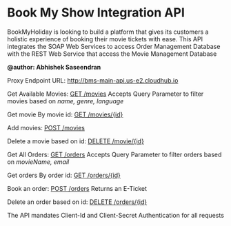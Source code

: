 # Book My Show Integration API
BookMyHoliday is looking to build a platform that gives its customers a holistic experience of booking their movie tickets with ease. This API integrates the SOAP Web Services to access Order Management Database with the REST Web Service that access the Movie Management Database

**@author: Abhishek Saseendran**

Proxy Endpoint URL: http://bms-main-api.us-e2.cloudhub.io

Get Available Movies: [GET /movies](http://bms-main-api.us-e2.cloudhub.io/movies)
  Accepts Query Parameter to filter movies based on *name, genre, language*
  
Get movie By movie id: [GET /movies/{id}](http://bms-main-api.us-e2.cloudhub.io/movies/{id})

Add movies: [POST /movies](http://bms-main-api.us-e2.cloudhub.io/movies)
  
Delete a movie based on id: [DELETE /movie/{id}](http://bms-main-api.us-e2.cloudhub.io/movies/{id})

Get All Orders: [GET /orders](http://bms-main-api.us-e2.cloudhub.io/orders)
  Accepts Query Parameter to filter orders based on *movieName, email*
  
Get orders By order id: [GET /orders/{id}](http://bms-main-api.us-e2.cloudhub.io/orders/{id})

Book an order: [POST /orders](http://bms-main-api.us-e2.cloudhub.io/orders)
  Returns an E-Ticket
  
Delete an order based on id: [DELETE /orders/{id}](http://bms-main-api.us-e2.cloudhub.io/orders/{id})
  
The API mandates Client-Id and Client-Secret Authentication for all requests

